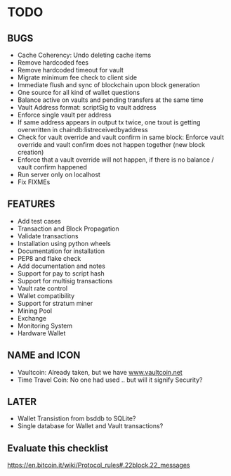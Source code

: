 TODO
====

BUGS
----
* Cache Coherency: Undo deleting cache items
* Remove hardcoded fees
* Remove hardcoded timeout for vault
* Migrate minimum fee check to client side
* Immediate flush and sync of blockchain upon block generation
* One source for all kind of wallet questions
* Balance active on vaults and pending transfers at the same time
* Vault Address format: scriptSig to vault address
* Enforce single vault per address
* If same address appears in output tx twice, one txout is getting
  overwritten in chaindb:listreceivedbyaddress
* Check for vault override and vault confirm in same block: Enforce vault override and vault confirm does not happen together (new block creation)
* Enforce that a vault override will not happen, if there is no balance / vault confirm happened
* Run server only on localhost
* Fix FIXMEs

FEATURES
--------
* Add test cases
* Transaction and Block Propagation
* Validate transactions
* Installation using python wheels
* Documentation for installation
* PEP8 and flake check
* Add documentation and notes
* Support for pay to script hash
* Support for multisig transactions
* Vault rate control
* Wallet compatibility
* Support for stratum miner
* Mining Pool
* Exchange
* Monitoring System
* Hardware Wallet

NAME and ICON
-------------
* Vaultcoin: Already taken, but we have www.vaultcoin.net
* Time Travel Coin: No one had used .. but will it signify Security?

LATER
-----
* Wallet Transistion from bsddb to SQLite?
* Single database for Wallet and Vault transactions?

Evaluate this checklist
-----------------------
https://en.bitcoin.it/wiki/Protocol_rules#.22block.22_messages
